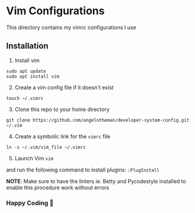 # Vim Configurations

This directory contains my vimrc configurations I use

## Installation

1. Install vim
```
sudo apt update
sudo apt install vim
```

2. Create a vim config file if it doesn't exist
```
touch ~/.vimrc
```

3. Clone this repo to your home directory
```
git clone https://github.com/angelotheman/developer-system-config.git ~/.vim
```

4. Create a symbolic link for the `vimrc` file
```
ln -s ~/.vim/vim_file ~/.vimrc
```

5. Launch Vim 
```vim```

and run the following command to install plugins:
`:PlugInstall`

**NOTE**: Make sure to have the linters ie. Betty and Pycodestyle installed to enable this procedure work without errors

### Happy Coding 🚀
